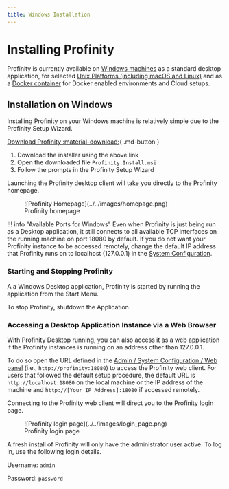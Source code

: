```yaml
---
title: Windows Installation
---
```


# Installing Profinity

Profinity is currently available on [Windows machines](./Windows_Installation.md) as a standard desktop application, for selected [Unix Platforms (including macOS and Linux)](./Zip_Installation.md) and as a [Docker container](./Docker_Installation.md) for Docker enabled environments and Cloud setups.

## Installation on Windows

Installing Profinity on your Windows machine is relatively simple due to the Profinity Setup Wizard.


[Download Profinity :material-download:](https://github.com/Prohelion/Profinity/releases/latest/download/Profinity.install.msi){ .md-button }


1. Download the installer using the above link
2. Open the downloaded file `Profinity.Install.msi`
3. Follow the prompts in the Profinity Setup Wizard

Launching the Profinity desktop client will take you directly to the Profinity homepage.

<figure markdown>
![Profinity Homepage](../../images/homepage.png)
<figcaption>Profinity homepage</figcaption>
</figure>

!!! info "Available Ports for Windows"
    Even when Profinity is just being run as a Desktop application, it still connects to all available TCP interfaces on the running machine on port 18080 by default.  If you do not want your Profinity instance to be accessed remotely, change the default IP address that Profinity runs on to localhost (127.0.0.1) in the [System Configuration](../../Admin/system_config.md).

### Starting and Stopping Profinity

A a Windows Desktop application, Profinity is started by running the application from the Start Menu.  

To stop Profinity, shutdown the Application.

### Accessing a Desktop Application Instance via a Web Browser

With Profinity Desktop running, you can also access it as a web application if the Profinity instances is running on an address other than 127.0.0.1.  

To do so open the URL defined in the [Admin / System Configuration / Web panel](../../Admin/system_config.md) (i.e., `http://profinity:18080`) to access the Profinity web client. For users that followed the default setup procedure, the default URL is `http://localhost:18080` on the local machine or the IP address of the machine and `http://[Your IP Address]:18080` if accessed remotely.

Connecting to the Profinity web client will direct you to the Profinity login page. 

<figure markdown>
![Profinity login page](../../images/login_page.png)
<figcaption>Profinity login page</figcaption>
</figure>

A fresh install of Profinity will only have the administrator user active. To log in, use the following login details.

Username: `admin`

Password: `password`